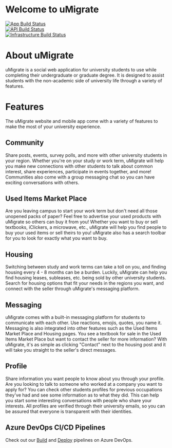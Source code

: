 # Welcome to uMigrate
[![App Build Status](https://dev.azure.com/Team-uMigrate/umigrate/_apis/build/status/umigrate-app?branchName=main)](https://dev.azure.com/Team-uMigrate/umigrate/_build/latest?definitionId=4&branchName=main)  
[![API Build Status](https://dev.azure.com/Team-uMigrate/umigrate/_apis/build/status/umigrate-api?branchName=main)](https://dev.azure.com/Team-uMigrate/umigrate/_build/latest?definitionId=1&branchName=main)  
[![Infrastructure Build Status](https://dev.azure.com/Team-uMigrate/umigrate/_apis/build/status/umigrate-infrastructure?branchName=main)](https://dev.azure.com/Team-uMigrate/umigrate/_build/latest?definitionId=2&branchName=main)


# About uMigrate
uMigrate is a social web application for university students to use while completing their undergraduate or graduate degree. It is designed to assist students with the non-academic side of university life through a variety of features.

# Features
The uMigrate website and mobile app come with a variety of features to make the most of your university experience.

## Community
Share posts, events, survey polls, and more with other university students in your region. Whether you're on your study or work term, uMigrate will help you make new connections with other students to talk about common interest, share experiences, participate in events together, and more! Communities also come with a group messaging chat so you can have exciting conversations with others.

## Used Items Market Place
Are you leaving campus to start your work term but don't need all those unopened packs of paper? Feel free to advertise your used products with uMigrate so others can buy it from you! Whether you want to buy or sell textbooks, iClickers, a microwave, etc., uMigrate will help you find people to buy your used items or sell theirs to you! uMigrate also has a search toolbar for you to look for exactly what you want to buy.

## Housing
Switching between study and work terms can take a toll on you, and finding housing every 4 - 8 months can be a burden. Luckily, uMigrate can help you find housing leases, subleases, etc. being sold by other university students. Search for housing options that fit your needs in the regions you want, and connect with the seller through uMigrate's messaging platform.

## Messaging
uMigrate comes with a built-in messaging platform for students to communicate with each other. Use reactions, emojis, quotes, you name it. Messaging is also integrated into other features such as the Used Items Market Place and Housing pages. You see a textbook for sale in the Used Items Market Place but want to contact the seller for more information? With uMigrate, it's as simple as clicking "Contact" next to the housing post and it will take you straight to the seller's direct messages.

## Profile
Share information you want people to know about you through your profile. Are you looking to talk to someone who worked at a company you want to apply for? You can check other students profiles for previous occupations they've had and see some information as to what they did. This can help you start some interesting conversations with people who share your interests. All profiles are verified through their university emails, so you can be assured that everyone is transparent with their identities.


## Azure DevOps CI/CD Pipelines
Check out our [Build](https://dev.azure.com/Team-uMigrate/umigrate/_build) and [Deploy](https://dev.azure.com/Team-uMigrate/umigrate/_release) pipelines on Azure DevOps.
